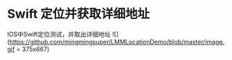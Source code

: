 # Swift 定位并获取详细地址
IOS中Swift定位测试，并取出详细地址
![](https://github.com/mingmingsuper/LMMLocationDemo/blob/master/image.gif = 375x667)
